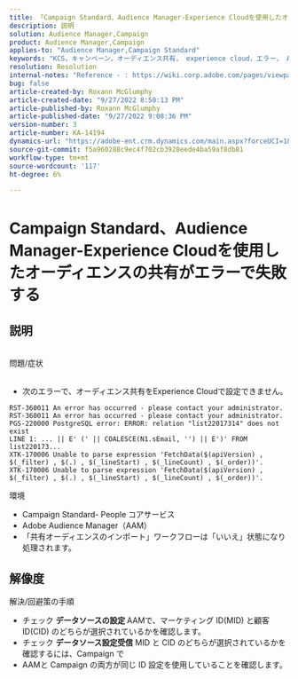 ```yaml
---
title: 「Campaign Standard、Audience Manager-Experience Cloudを使用したオーディエンスの共有は、エラーで失敗します」
description: 説明
solution: Audience Manager,Campaign
product: Audience Manager,Campaign
applies-to: "Audience Manager,Campaign Standard"
keywords: "KCS，キャンペーン，オーディエンス共有， experience cloud，エラー， AAM"
resolution: Resolution
internal-notes: "Reference - : https://wiki.corp.adobe.com/pages/viewpage.action?pageId=1061261145#space-menu-link-content  Resolved in - https://jira.corp.adobe.com/browse/CAMP-34744"
bug: false
article-created-by: Roxann McGlumphy
article-created-date: "9/27/2022 8:50:13 PM"
article-published-by: Roxann McGlumphy
article-published-date: "9/27/2022 9:08:36 PM"
version-number: 3
article-number: KA-14194
dynamics-url: "https://adobe-ent.crm.dynamics.com/main.aspx?forceUCI=1&pagetype=entityrecord&etn=knowledgearticle&id=58bd61fb-a53e-ed11-9db1-00224808613b"
source-git-commit: f5a960288c9ec4f702cb3928eede4ba59af8db81
workflow-type: tm+mt
source-wordcount: '117'
ht-degree: 6%

---
```


# Campaign Standard、Audience Manager-Experience Cloudを使用したオーディエンスの共有がエラーで失敗する

## 説明

<br>問題/症状<br><br>
- 次のエラーで、オーディエンス共有をExperience Cloudで設定できません。



```
RST-360011 An error has occurred - please contact your administrator.
RST-360011 An error has occurred - please contact your administrator.
PGS-220000 PostgreSQL error: ERROR: relation "list22017314" does not exist
LINE 1: ... || E' (' || COALESCE(N1.sEmail, '') || E')' FROM list220173...
XTK-170006 Unable to parse expression 'FetchData($(apiVersion) , $(_filter) , $(.) , $(_lineStart) , $(_lineCount) , $(_order))'.
XTK-170006 Unable to parse expression 'FetchData($(apiVersion) , $(_filter) , $(.) , $(_lineStart) , $(_lineCount) , $(_order))'.
```



環境
- Campaign Standard- People コアサービス
- Adobe Audience Manager（AAM）
- 「共有オーディエンスのインポート」ワークフローは「いいえ」状態になり処理されます。









## 解像度

解決/回避策の手順
- チェック <b>データソースの設定 </b>AAMで、マーケティング ID(MID) と顧客 ID(CID) のどちらが選択されているかを確認します。
- チェック <b>データソース設定受信</b> MID と CID のどちらが選択されているかを確認するには、Campaign で
- AAMと Campaign の両方が同じ ID 設定を使用していることを確認します。











